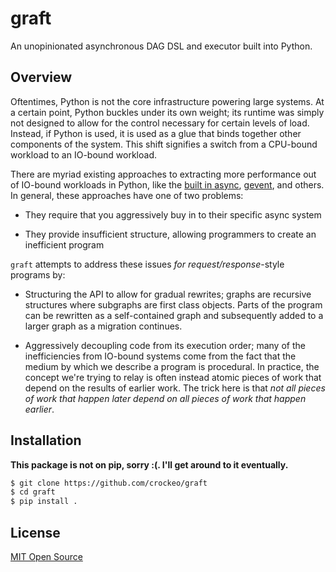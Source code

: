 # graft

An unopinionated asynchronous DAG DSL and executor built into Python.

## Overview

Oftentimes, Python is not the core infrastructure powering large systems. At a certain point, Python buckles under its
own weight; its runtime was simply not designed to allow for the control necessary for certain levels of load. Instead,
if Python is used, it is used as a glue that binds together other components of the system. This shift signifies a
switch from a CPU-bound workload to an IO-bound workload.

There are myriad existing approaches to extracting more performance out of IO-bound workloads in Python, like the [built
in async](TODO), [gevent](TODO), and others. In general, these approaches have one of two problems:

* They require that you aggressively buy in to their specific async system

* They provide insufficient structure, allowing programmers to create an inefficient program

`graft` attempts to address these issues _for request/response_-style programs by:

* Structuring the API to allow for gradual rewrites; graphs are recursive structures where subgraphs are first class
  objects. Parts of the program can be rewritten as a self-contained graph and subsequently added to a larger graph as a
  migration continues.

* Aggressively decoupling code from its execution order; many of the inefficiencies from IO-bound systems come from the
  fact that the medium by which we describe a program is procedural. In practice, the concept we're trying to relay is
  often instead atomic pieces of work that depend on the results of earlier work. The trick here is that _not all pieces
  of work that happen later depend on all pieces of work that happen earlier_.

## Installation

**This package is not on pip, sorry :(. I'll get around to it eventually.**

```sh
$ git clone https://github.com/crockeo/graft
$ cd graft
$ pip install .
```

## License

[MIT Open Source](/LICENSE)
